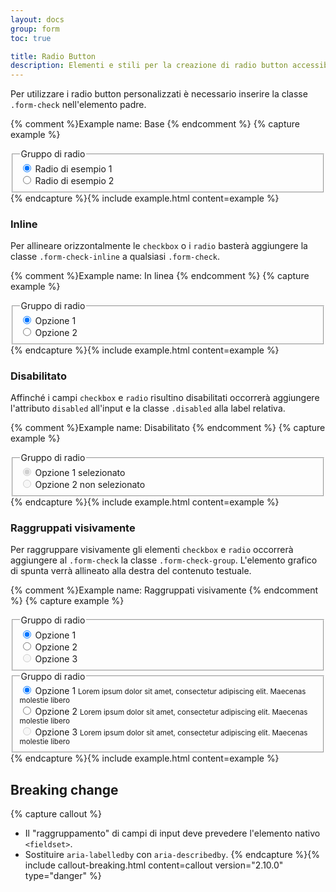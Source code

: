 ```yaml
---
layout: docs
group: form
toc: true

title: Radio Button
description: Elementi e stili per la creazione di radio button accessibili.
---
```


Per utilizzare i radio button personalizzati è necessario inserire la classe `.form-check` nell'elemento padre.

{% comment %}Example name: Base {% endcomment %}
{% capture example %}
<fieldset>
  <legend>Gruppo di radio</legend>
  <div class="form-check">
    <input name="gruppo1" type="radio" id="radio1" checked>
    <label for="radio1">Radio di esempio 1</label>
  </div>
  <div class="form-check">
    <input name="gruppo1" type="radio" id="radio2">
    <label for="radio2">Radio di esempio 2</label>
  </div>
</fieldset>
{% endcapture %}{% include example.html content=example %}

### Inline

Per allineare orizzontalmente le `checkbox` o i `radio` basterà aggiungere la classe `.form-check-inline` a qualsiasi `.form-check`.

{% comment %}Example name: In linea {% endcomment %}
{% capture example %}
<fieldset>
  <legend>Gruppo di radio</legend>
  <div class="form-check form-check-inline">
    <input name="gruppo2" type="radio" id="radio4" checked>
    <label for="radio4">Opzione 1</label>
  </div>
  <div class="form-check form-check-inline">
    <input name="gruppo2" type="radio" id="radio5">
    <label for="radio5">Opzione 2</label>
  </div>
</fieldset>
{% endcapture %}{% include example.html content=example %}

### Disabilitato

Affinché i campi `checkbox` e `radio` risultino disabilitati occorrerà aggiungere l'attributo `disabled` all'input e la classe `.disabled` alla label relativa.

{% comment %}Example name: Disabilitato {% endcomment %}
{% capture example %}
<fieldset>
  <legend>Gruppo di radio</legend>
  <div class="form-check">
    <input name="gruppo3" type="radio" class="with-gap" id="radio7" checked disabled>
    <label for="radio7" class="disabled">Opzione 1 selezionato</label>
  </div>
  <div class="form-check">
    <input name="gruppo3" type="radio" class="with-gap" id="radio8" disabled>
    <label for="radio8" class="disabled">Opzione 2 non selezionato</label>
  </div>
</fieldset>
{% endcapture %}{% include example.html content=example %}

### Raggruppati visivamente

Per raggruppare visivamente gli elementi `checkbox` e `radio` occorrerà aggiungere al `.form-check` la classe `.form-check-group`. L'elemento grafico di spunta verrà allineato alla destra del contenuto testuale.

{% comment %}Example name: Raggruppati visivamente {% endcomment %}
{% capture example %}
<div>
  <div class="row">
    <fieldset class="col-12 col-md-6">
      <legend>Gruppo di radio</legend>
      <div class="form-check form-check-group">
        <input name="gruppo4" type="radio" id="radio10" checked>
        <label for="radio10">Opzione 1</label>
      </div>
      <div class="form-check form-check-group">
        <input name="gruppo4" type="radio" id="radio11">
        <label for="radio11">Opzione 2</label>
      </div>
      <div class="form-check form-check-group">
        <input name="gruppo4" type="radio" id="radio12" disabled>
        <label for="radio12" class="disabled">Opzione 3</label>
      </div>
    </fieldset>
    <fieldset class="col-12 col-md-6">
      <legend>Gruppo di radio</legend>
      <div class="form-check form-check-group">
        <input checked name="gruppo5" type="radio" id="radio13" aria-describedby="radio13-help">
        <label for="radio13">Opzione 1</label>
        <small id="radio13-help" class="form-text">Lorem ipsum dolor sit amet, consectetur adipiscing elit. Maecenas molestie libero</small>
      </div>
      <div class="form-check form-check-group">
        <input name="gruppo5" type="radio" id="radio14" aria-describedby="radio14-help">
        <label for="radio14">Opzione 2</label>
        <small id="radio14-help" class="form-text">Lorem ipsum dolor sit amet, consectetur adipiscing elit. Maecenas molestie libero</small>
      </div>
      <div class="form-check form-check-group">
        <input name="gruppo5" type="radio" id="radio15" aria-describedby="radio15-help" disabled="disabled">
        <label for="radio15" class="disabled">Opzione 3</label>
        <small id="radio15-help" class="form-text">Lorem ipsum dolor sit amet, consectetur adipiscing elit. Maecenas molestie libero</small>
      </div>
    </fieldset>
  </div>
</div>
{% endcapture %}{% include example.html content=example %}

## Breaking change

{% capture callout %}
- Il "raggruppamento" di campi di input deve prevedere l'elemento nativo `<fieldset>`. 
- Sostituire `aria-labelledby` con `aria-describedby`.
{% endcapture %}{% include callout-breaking.html content=callout version="2.10.0" type="danger" %}

